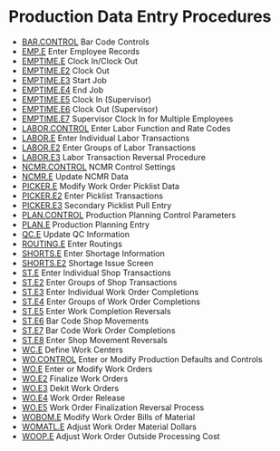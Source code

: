 # Production Data Entry Procedures

<PageHeader />

- [BAR.CONTROL](BAR-CONTROL/README.md) Bar Code Controls
- [EMP.E](EMP-E/README.md) Enter Employee Records
- [EMPTIME.E](EMPTIME-E/README.md) Clock In/Clock Out
- [EMPTIME.E2](EMPTIME-E2/README.md) Clock Out
- [EMPTIME.E3](EMPTIME-E3/README.md) Start Job
- [EMPTIME.E4](EMPTIME-E4/README.md) End Job
- [EMPTIME.E5](EMPTIME-E5/README.md) Clock In (Supervisor)
- [EMPTIME.E6](EMPTIME-E6/README.md) Clock Out (Supervisor)
- [EMPTIME.E7](EMPTIME-E7/README.md) Supervisor Clock In for Multiple Employees
- [LABOR.CONTROL](LABOR-CONTROL/README.md) Enter Labor Function and Rate Codes
- [LABOR.E](LABOR-E/README.md) Enter Individual Labor Transactions
- [LABOR.E2](LABOR-E2/README.md) Enter Groups of Labor Transactions
- [LABOR.E3](LABOR-E3/README.md) Labor Transaction Reversal Procedure
- [NCMR.CONTROL](NCMR-CONTROL/README.md) NCMR Control Settings
- [NCMR.E](NCMR-E/README.md) Update NCMR Data
- [PICKER.E](PICKER-E/README.md) Modify Work Order Picklist Data
- [PICKER.E2](PICKER-E2/README.md) Enter Picklist Transactions
- [PICKER.E3](PICKER-E3/README.md) Secondary Picklist Pull Entry
- [PLAN.CONTROL](PLAN-CONTROL/README.md) Production Planning Control Parameters
- [PLAN.E](../../MFG-OVERVIEW/MFG-ENTRY/PLAN-E/README.md) Production Planning Entry
- [QC.E](QC-E/README.md) Update QC Information
- [ROUTING.E](ROUTING-E/README.md) Enter Routings
- [SHORTS.E](SHORTS-E/README.md) Enter Shortage Information
- [SHORTS.E2](SHORTS-E2/README.md) Shortage Issue Screen
- [ST.E](ST-E/README.md) Enter Individual Shop Transactions
- [ST.E2](ST-E2/README.md) Enter Groups of Shop Transactions
- [ST.E3](ST-E3/README.md) Enter Individual Work Order Completions
- [ST.E4](ST-E4/README.md) Enter Groups of Work Order Completions
- [ST.E5](ST-E5/README.md) Enter Work Completion Reversals
- [ST.E6](ST-E6/README.md) Bar Code Shop Movements
- [ST.E7](ST-E7/README.md) Bar Code Work Order Completions
- [ST.E8](ST-E8/README.md) Enter Shop Movement Reversals
- [WC.E](WC-E/README.md) Define Work Centers
- [WO.CONTROL](WO-CONTROL/README.md) Enter or Modify Production Defaults and Controls
- [WO.E](WO-E/README.md) Enter or Modify Work Orders
- [WO.E2](WO-E2/README.md) Finalize Work Orders
- [WO.E3](WO-E3/README.md) Dekit Work Orders
- [WO.E4](WO-E4/README.md) Work Order Release
- [WO.E5](WO-E5/README.md) Work Order Finalization Reversal Process
- [WOBOM.E](WOBOM-E/README.md) Modify Work Order Bills of Material
- [WOMATL.E](WOMATL-E/README.md) Adjust Work Order Material Dollars
- [WOOP.E](WOOP-E/README.md) Adjust Work Order Outside Processing Cost

<badge text= "Version 8.10.57" vertical="middle" />

<PageFooter />

